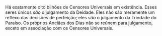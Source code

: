 ﻿Há exatamente oito bilhões de Censores Universais em existência. Esses seres únicos <I>são</I> o julgamento da Deidade. Eles não são meramente um reflexo das decisões de perfeição; eles <I>são</I> o julgamento da Trindade do Paraíso. Os próprios Anciães dos Dias não se reúnem para julgamento, exceto em associação com os Censores Universais.